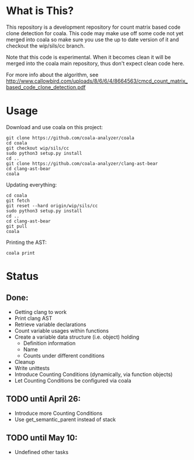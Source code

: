 # What is This?

This repository is a development repository for count matrix based code clone
detection for coala. This code may make use off some code not yet merged into
coala so make sure you use the up to date version of it and checkout the
wip/sils/cc branch.

Note that this code is experimental. When it becomes clean it will be merged
into the coala main repository, thus don't expect clean code here.

For more info about the algorithm, see
http://www.callowbird.com/uploads/8/6/6/4/8664563/cmcd_count_matrix_based_code_clone_detection.pdf

# Usage

Download and use coala on this project:

```
git clone https://github.com/coala-analyzer/coala
cd coala
git checkout wip/sils/cc
sudo python3 setup.py install
cd ..
git clone https://github.com/coala-analyzer/clang-ast-bear
cd clang-ast-bear
coala
```

Updating everything:

```
cd coala
git fetch
git reset --hard origin/wip/sils/cc
sudo python3 setup.py install
cd ..
cd clang-ast-bear
git pull
coala
```

Printing the AST:

```
coala print
```

# Status

## Done:

 * Getting clang to work
 * Print clang AST
 * Retrieve variable declarations
 * Count variable usages within functions
 * Create a variable data structure (i.e. object) holding
   * Definition information
   * Name
   * Counts under different conditions
 * Cleanup
 * Write unittests
 * Introduce Counting Conditions (dynamically, via function objects)
 * Let Counting Conditions be configured via coala

## TODO until April 26:

 * Introduce more Counting Conditions
 * Use get_semantic_parent instead of stack

## TODO until May 10:

 * Undefined other tasks
